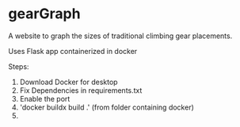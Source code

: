 # gearGraph
A website to graph the sizes of traditional climbing gear placements.

Uses Flask app containerized in docker

Steps:
1. Download Docker for desktop
2. Fix Dependencies in requirements.txt
3. Enable the port
4. 'docker buildx build .' (from folder containing docker)
5. 
